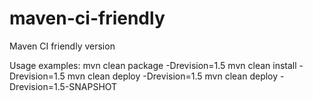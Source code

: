 # maven-ci-friendly
Maven CI friendly version

Usage examples:
mvn clean package -Drevision=1.5
mvn clean install -Drevision=1.5
mvn clean deploy -Drevision=1.5
mvn clean deploy -Drevision=1.5-SNAPSHOT

